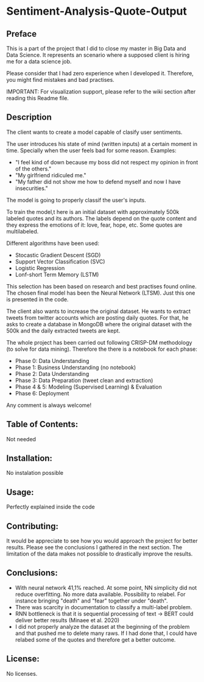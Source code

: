 # Sentiment-Analysis-Quote-Output

## Preface
This is a part of the project that I did to close my master in Big Data and Data Science. It represents an scenario where a supposed client is hiring me for a data science job.

Please consider that I had zero experience when I developed it. Therefore, you might find mistakes and bad practises.

IMPORTANT: For visualization support, please refer to the wiki section after reading this Readme file.


## Description
The client wants to create a model capable of clasify user sentiments. 

The user introduces his state of mind (written inputs) at a certain moment in time. Specially when the user feels bad for some reason. Examples:

- "I feel kind of down because my boss did not respect my opinion in front of the others."
- "My girlfriend ridiculed me."
- "My father did not show me how to defend myself and now I have insecurities."

The model is going to properly classif the user's inputs.

To train the model,t here is an initial dataset with approximately 500k labeled quotes and its authors. The labels depend on the quote content and they express the emotions of it: love, fear, hope, etc. Some quotes are multilabeled.

Different algorithms have been used:
- Stocastic Gradient Descent (SGD)
- Support Vector Classification (SVC)
- Logistic Regression
- Lonf-short Term Memory (LSTM)

This selection has been based on research and best practises found online. The chosen final model has been the Neural Network (LTSM). Just this one is presented in the code.

The client also wants to increase the original dataset. He wants to extract tweets from twitter accounts which are posting daily quotes. For that, he asks to create a database in MongoDB where the original dataset with the 500k and the daily extracted tweets are kept.

The whole project has been carried out following CRISP-DM methodology (to solve for data mining). Therefore the there is a notebook for each phase:
- Phase 0: Data Understanding
- Phase 1: Business Understanding (no notebook)
- Phase 2: Data Understanding
- Phase 3: Data Preparation (tweet clean and extraction)
- Phase 4 & 5: Modeling (Supervised Learning) & Evaluation
- Phase 6: Deployment

Any comment is always welcome!

## Table of Contents:
Not needed


## Installation:
No instalation possible


## Usage:
Perfectly explained inside the code


## Contributing: 
It would be appreciate to see how you would approach the project for better results. Please see the conclusions I gathered in the next section. The limitation of the data makes not possible to drastically improve the results.


## Conclusions: 
- With neural  network 41,1% reached. At some point, NN simplicity did not reduce overfitting. No more data available. Possibility to relabel. For instance bringing "death" and "fear" together under "death".
- There was scarcity in documentation to classify a multi-label problem.
- RNN bottleneck is that it is sequential processing of text → BERT could deliver better results (Minaee et al. 2020)
- I did not properly analyze the dataset at the beginning of the problem and that pushed me to delete many raws. If I had done that, I could have relabed some of the quotes and therefore get a better outcome.


## License:
No licenses.
